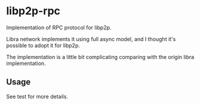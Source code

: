 # libp2p-rpc

Implementation of RPC protocol for libp2p.

Libra network implements it using full async model, and I thought it's possible to adopt it for libp2p.

The implementation is a little bit complicating comparing with the origin libra implementation. 


## Usage

See test for more details.